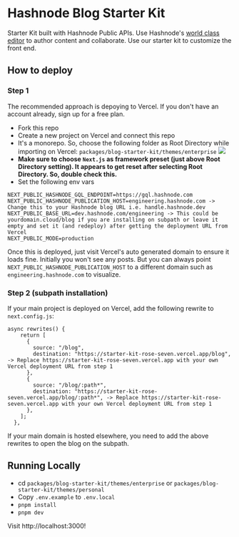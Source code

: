 # Hashnode Blog Starter Kit

Starter Kit built with Hashnode Public APIs. Use Hashnode's [world class editor](https://hashnode.com/neptune) to author content and collaborate. Use our starter kit to customize the front end.

## How to deploy

### Step 1

The recommended approach is depoying to Vercel. If you don't have an account already, sign up for a free plan.

- Fork this repo
- Create a new project on Vercel and connect this repo
- It's a monorepo. So, choose the following folder as Root Directory while importing on Vercel: `packages/blog-starter-kit/themes/enterprise`
  ![](https://cdn.hashnode.com/res/hashnode/image/upload/v1695083263935/T5bByLxZT.png?auto=format)
- **Make sure to choose `Next.js` as framework preset (just above Root Directory setting). It appears to get reset after selecting Root Directory. So, double check this.**
- Set the following env vars

```
NEXT_PUBLIC_HASHNODE_GQL_ENDPOINT=https://gql.hashnode.com
NEXT_PUBLIC_HASHNODE_PUBLICATION_HOST=engineering.hashnode.com -> Change this to your Hashnode blog URL i.e. handle.hashnode.dev
NEXT_PUBLIC_BASE_URL=dev.hashnode.com/engineering -> This could be yourdomain.cloud/blog if you are installing on subpath or leave it empty and set it (and redeploy) after getting the deployment URL from Vercel
NEXT_PUBLIC_MODE=production
```

Once this is deployed, just visit Vercel's auto generated domain to ensure it loads fine. Initially you won't see any posts. But you can always point `NEXT_PUBLIC_HASHNODE_PUBLICATION_HOST` to a different domain such as `engineering.hashnode.com` to visualize.

### Step 2 (subpath installation)

If your main project is deployed on Vercel, add the following rewrite to `next.config.js`:

```
async rewrites() {
    return [
      {
        source: "/blog",
        destination: "https://starter-kit-rose-seven.vercel.app/blog", -> Replace https://starter-kit-rose-seven.vercel.app with your own Vercel deployment URL from step 1
      },
      {
        source: "/blog/:path*",
        destination: "https://starter-kit-rose-seven.vercel.app/blog/:path*", -> Replace https://starter-kit-rose-seven.vercel.app with your own Vercel deployment URL from step 1
      },
    ];
  },
```

If your main domain is hosted elsewhere, you need to add the above rewrites to open the blog on the subpath.

## Running Locally

- cd `packages/blog-starter-kit/themes/enterprise` or `packages/blog-starter-kit/themes/personal`
- Copy `.env.example` to `.env.local`
- `pnpm install`
- `pnpm dev`

Visit http://localhost:3000!
